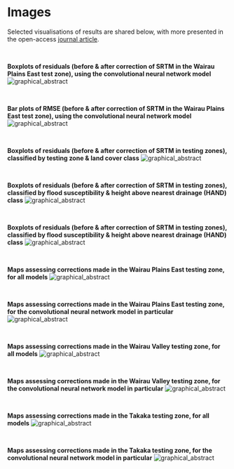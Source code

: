 # Images

Selected visualisations of results are shared below, with more presented in the open-access [journal article](https://www.mdpi.com/2072-4292/13/2/275).

<br/>

**Boxplots of residuals (before & after correction of SRTM in the Wairau Plains East test zone), using the convolutional neural network model**
![graphical_abstract](/images/graphical_abstract_boxplots.png)

<br/>

**Bar plots of RMSE (before & after correction of SRTM in the Wairau Plains East test zone), using the convolutional neural network model**
![graphical_abstract](/images/graphical_abstract_barh.png)

<br/>

**Boxplots of residuals (before & after correction of SRTM in testing zones), classified by testing zone & land cover class**
![graphical_abstract](/images/residuals_boxplots_by_zone-lcdb.png)

<br/>

**Boxplots of residuals (before & after correction of SRTM in testing zones), classified by flood susceptibility & height above nearest drainage (HAND) class**
![graphical_abstract](/images/residuals_boxplots_by_flha-hand.png)

<br/>

**Boxplots of residuals (before & after correction of SRTM in testing zones), classified by flood susceptibility & height above nearest drainage (HAND) class**
![graphical_abstract](/images/residuals_boxplots_by_flha-hand.png)

<br/>

**Maps assessing corrections made in the Wairau Plains East testing zone, for all models**
![graphical_abstract](/images/maps_elv_res_MRL18_WPE.png)

<br/>

**Maps assessing corrections made in the Wairau Plains East testing zone, for the convolutional neural network model in particular**
![graphical_abstract](/images/maps_elv_MRL18_WPE_convnet.png)

<br/>

**Maps assessing corrections made in the Wairau Valley testing zone, for all models**
![graphical_abstract](/images/maps_elv_res_MRL18_WVL.png)

<br/>

**Maps assessing corrections made in the Wairau Valley testing zone, for the convolutional neural network model in particular**
![graphical_abstract](/images/maps_elv_MRL18_WVL_convnet.png)

<br/>

**Maps assessing corrections made in the Takaka testing zone, for all models**
![graphical_abstract](/images/maps_elv_res_TSM16_ATG.png)

<br/>

**Maps assessing corrections made in the Takaka testing zone, for the convolutional neural network model in particular**
![graphical_abstract](/images/maps_elv_TSM16_ATG_convnet.png)
